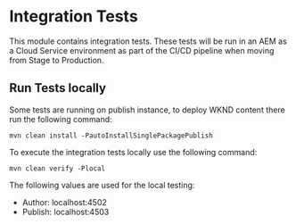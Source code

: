 # Integration Tests

This module contains integration tests. These tests will be run in an AEM as a Cloud Service environment as part of the CI/CD pipeline when moving from Stage to Production.

## Run Tests locally

Some tests are running on publish instance, to deploy WKND content there run the following command:

```
mvn clean install -PautoInstallSinglePackagePublish
```

To execute the integration tests locally use the following command:

```
mvn clean verify -Plocal
```

The following values are used for the local testing:

* Author: localhost:4502
* Publish: localhost:4503
